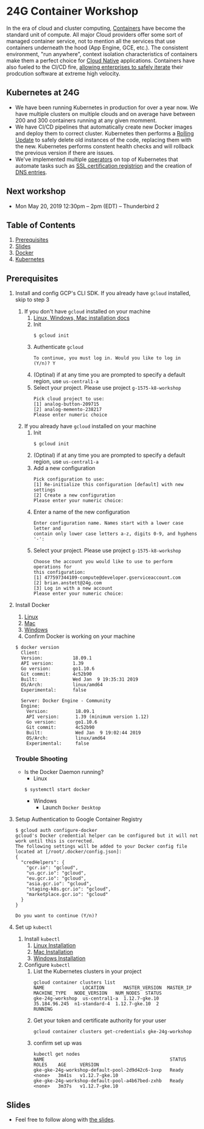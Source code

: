 # 24G Container Workshop
In the era of cloud and cluster computing, [Containers](https://www.docker.com/resources/what-container) have become the standard unit of compute. All major Cloud providers offer some sort of managed container service, not to mention all the services that use containers underneath the hood (App Engine, GCE, etc.). The consistent environment, "run anywhere", context isolation characteristics of containers make them a perfect choice for [Cloud Native](https://pivotal.io/cloud-native) applications. Containers have also fueled to the CI/CD fire, [allowing enterprises to safely iterate](https://cloud.google.com/kubernetes-engine/kubernetes-comic/) their prodcution software at extreme high velocity. 


## Kubernetes at 24G
* We have been running Kubernetes in production for over a year now. We have multiple clusters on multiple clouds and on average have between 200 and 300 containers running at any given momment. 
* We have CI/CD pipelines that automatically create new Docker images and deploy them to correct cluster. Kubernetes then performs a [Rolling Update](https://kubernetes.io/docs/tutorials/kubernetes-basics/update/update-intro/) to safely delete old instances of the code, replacing them with the new. Kubernetes performs constent health checks and will rollback the previous version if there are issues.
* We've implemented multiple [operators](https://kubernetes.io/docs/concepts/extend-kubernetes/api-extension/custom-resources/) on top of Kubernetes that automate tasks such as [SSL certification registrion](https://github.com/jetstack/cert-manager) and the creation of [DNS entries](https://github.com/helm/charts/tree/master/stable/external-dns).

## Next workshop
* Mon May 20, 2019 12:30pm – 2pm (EDT) – Thunderbird 2

## Table of Contents
1. [Prerequisites](#prerequisites)
1. [Slides](#slides)
1. [Docker](./1_Docker/README.md)
1. [Kubernetes](./2_Kubernetes/README.md)


## Prerequisites <a name="prerequisites"></a>
1. Install and config GCP's CLI SDK. If you already have `gcloud` installed, skip to step 3
    1. If you don't have `gcloud` installed on your machine
        1. [Linux, Windows, Mac installation docs](https://cloud.google.com/sdk/docs/quickstarts)
        1. Init
            ```
            $ gcloud init
            ```
        1. Authenticate `gcloud`
            ```
            To continue, you must log in. Would you like to log in (Y/n)? Y
            ```
        1. (Optinal) if at any time you are prompted to specify a default region, use `us-central1-a`
        1. Select your project. Please use project `g-1575-k8-workshop` 
            ```
            Pick cloud project to use: 
            [1] analog-button-209715
            [2] analog-memento-238217
            Please enter numeric choice
            ```
    1. If you already have `gcloud` installed on your machine
        1. Init
            ```
            $ gcloud init
            ```
        1. (Optinal) if at any time you are prompted to specify a default region, use `us-central1-a`
        1. Add a new configuration
            ```
            Pick configuration to use:
            [1] Re-initialize this configuration [default] with new settings 
            [2] Create a new configuration
            Please enter your numeric choice:  
            ```
        1. Enter a name of the new configuration
            ```
            Enter configuration name. Names start with a lower case letter and 
            contain only lower case letters a-z, digits 0-9, and hyphens '-':
            ```
        1. Select your project. Please use project `g-1575-k8-workshop` 
            ```
            Choose the account you would like to use to perform operations for 
            this configuration:
            [1] 477597344109-compute@developer.gserviceaccount.com
            [2] brian.anstett@24g.com
            [3] Log in with a new account
            Please enter your numeric choice:  
            ```

1. Install Docker
    1. [Linux](https://docs.docker.com/install/linux/docker-ce/centos/)
    1. [Mac](https://docs.docker.com/docker-for-mac/install/)
    1. [Windows](https://docs.docker.com/docker-for-windows/install/)
    1. Confirm Docker is working on your machine
    ```
    $ docker version
      Client:
      Version:           18.09.1
      API version:       1.39
      Go version:        go1.10.6
      Git commit:        4c52b90
      Built:             Wed Jan  9 19:35:31 2019
      OS/Arch:           linux/amd64
      Experimental:      false

      Server: Docker Engine - Community
      Engine:
        Version:          18.09.1
        API version:      1.39 (minimum version 1.12)
        Go version:       go1.10.6
        Git commit:       4c52b90
        Built:            Wed Jan  9 19:02:44 2019
        OS/Arch:          linux/amd64
        Experimental:     false
    ```
    ### Trouble Shooting
    * Is the Docker Daemon running?
        * Linux
        ```
        $ systemctl start docker
        ```
        * Windows
            * Launch `Docker Desktop`

1. Setup Authentication to Google Container Registry
    ```
    $ gcloud auth configure-docker
    gcloud's Docker credential helper can be configured but it will not work until this is corrected.
    The following settings will be added to your Docker config file 
    located at [/root/.docker/config.json]:
    {
      "credHelpers": {
        "gcr.io": "gcloud", 
        "us.gcr.io": "gcloud", 
        "eu.gcr.io": "gcloud", 
        "asia.gcr.io": "gcloud", 
        "staging-k8s.gcr.io": "gcloud", 
        "marketplace.gcr.io": "gcloud"
      }
    }

    Do you want to continue (Y/n)?  
    ```

1. Set up `kubectl`
    1. Install `kubectl`
        1. [Linux Installation](https://kubernetes.io/docs/tasks/tools/install-kubectl/#install-kubectl-on-linux)
        1. [Mac Installation](https://kubernetes.io/docs/tasks/tools/install-kubectl/#install-kubectl-on-macos)
        1. [Windows Installation](https://kubernetes.io/docs/tasks/tools/install-kubectl/#install-kubectl-on-windows)
    1. Configure `kubectl`
        1. List the Kubernetes clusters in your project
            ```
            gcloud container clusters list
            NAME              LOCATION       MASTER_VERSION  MASTER_IP      MACHINE_TYPE   NODE_VERSION   NUM_NODES  STATUS
            gke-24g-workshop  us-central1-a  1.12.7-gke.10   35.184.96.245  n1-standard-4  1.12.7-gke.10  2          RUNNING
            ```
        1. Get your token and certificate authority for your user
            ```
            gcloud container clusters get-credentials gke-24g-workshop
            ```
        1. confirm set up was 
            ```
            kubectl get nodes
            NAME                                              STATUS   ROLES    AGE     VERSION
            gke-gke-24g-workshop-default-pool-2d9d42c6-1vxp   Ready    <none>   3m41s   v1.12.7-gke.10
            gke-gke-24g-workshop-default-pool-a4b67bed-zxhb   Ready    <none>   3m37s   v1.12.7-gke.10
            ```
## Slides <a name="slides"></a>
* Feel free to follow along with [the slides](https://docs.google.com/presentation/d/1OQYcl3PwPM9NJ3AbExLV9A8AWbCEzbxj0VceIOhPnyY/edit#slide=id.p).